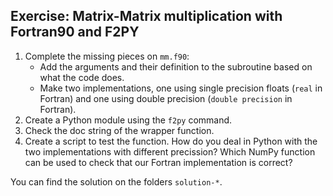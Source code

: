## Exercise: Matrix-Matrix multiplication with Fortran90 and F2PY

 1. Complete the missing pieces on `mm.f90`:
    - Add the arguments and their definition to the subroutine based on what the code does.
    - Make two implementations, one using single precision floats (`real` in Fortran) and one using double precision (`double precision` in Fortran).
 2. Create a Python module using the `f2py` command.
 3. Check the doc string of the wrapper function.
 4. Create a script to test the function. How do you deal in Python with the two implementations with different precission? Which NumPy function can be used to check that our Fortran implementation is correct?

You can find the solution on the folders `solution-*`.
